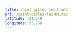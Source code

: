 ```yaml
---
title: saint gilles les hauts
url: /saint-gilles-les-hauts/
latitude: -21.049
longitude: 55.268
---
```

